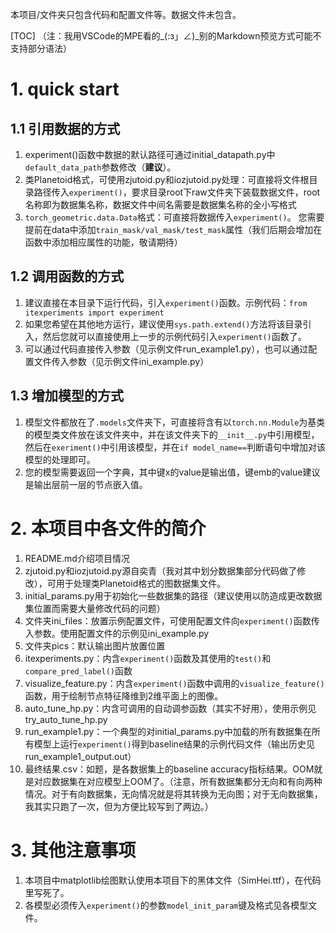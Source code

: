 本项目/文件夹只包含代码和配置文件等。数据文件未包含。

[TOC]
（注：我用VSCode的MPE看的_(:з」∠)_别的Markdown预览方式可能不支持部分语法）

# 1. quick start
## 1.1 引用数据的方式
1. experiment()函数中数据的默认路径可通过initial_datapath.py中`default_data_path`参数修改（**建议**）。
2. 类Planetoid格式，可使用zjutoid.py和iozjutoid.py处理：可直接将文件根目录路径传入`experiment()`，要求目录root下raw文件夹下装载数据文件，root名称即为数据集名称，数据文件中间名需要是数据集名称的全小写格式
3. `torch_geometric.data.Data`格式：可直接将数据传入`experiment()`。
您需要提前在data中添加`train_mask/val_mask/test_mask`属性（我们后期会增加在函数中添加相应属性的功能，敬请期待）
## 1.2 调用函数的方式
1. 建议直接在本目录下运行代码，引入`experiment()`函数。示例代码：`from itexperiments import experiment`
2. 如果您希望在其他地方运行，建议使用`sys.path.extend()`方法将该目录引入，然后您就可以直接使用上一步的示例代码引入`experiment()`函数了。
3. 可以通过代码直接传入参数（见示例文件run_example1.py），也可以通过配置文件传入参数（见示例文件ini_example.py）
## 1.3 增加模型的方式
1. 模型文件都放在了`.models`文件夹下，可直接将含有以`torch.nn.Module`为基类的模型类文件放在该文件夹中，并在该文件夹下的`__init__.py`中引用模型，然后在`exeriment()`中引用该模型，并在`if model_name==`判断语句中增加对该模型的处理即可。
2. 您的模型需要返回一个字典，其中键x的value是输出值，键emb的value建议是输出层前一层的节点嵌入值。

# 2. 本项目中各文件的简介
1. README.md介绍项目情况
2. zjutoid.py和iozjutoid.py源自奕青（我对其中划分数据集部分代码做了修改），可用于处理类Planetoid格式的图数据集文件。
3. initial_params.py用于初始化一些数据集的路径（建议使用以防造成更改数据集位置而需要大量修改代码的问题）
4. 文件夹ini_files：放置示例配置文件，可使用配置文件向`experiment()`函数传入参数。使用配置文件的示例见ini_example.py
5. 文件夹pics：默认输出图片放置位置
6. itexperiments.py：内含`experiment()`函数及其使用的`test()`和`compare_pred_label()`函数
7. visualize_feature.py：内含`experiment()`函数中调用的`visualize_feature()`函数，用于绘制节点特征降维到2维平面上的图像。
8. auto_tune_hp.py：内含可调用的自动调参函数（其实不好用），使用示例见try_auto_tune_hp.py
9. run_example1.py：一个典型的对initial_params.py中加载的所有数据集在所有模型上运行`experiment()`得到baseline结果的示例代码文件（输出历史见run_example1_output.out）
10. 最终结果.csv：如题，是各数据集上的baseline accuracy指标结果。OOM就是对应数据集在对应模型上OOM了。（注意，所有数据集都分无向和有向两种情况。对于有向数据集，无向情况就是将其转换为无向图；对于无向数据集，我其实只跑了一次，但为方便比较写到了两边。）

# 3. 其他注意事项
1. 本项目中matplotlib绘图默认使用本项目下的黑体文件（SimHei.ttf），在代码里写死了。
2. 各模型必须传入`experiment()`的参数`model_init_param`键及格式见各模型文件。
